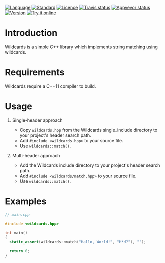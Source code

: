 [![Language](https://img.shields.io/badge/language-C++-blue.svg)](https://isocpp.org/) [![Standard](https://img.shields.io/badge/C%2B%2B-11%2F14%2F17-blue.svg)](https://en.wikipedia.org/wiki/C%2B%2B#Standardization) [![Licence](https://img.shields.io/badge/license-Boost%201.0-blue.svg)](http://www.boost.org/LICENSE_1_0.txt) [![Travis status](https://travis-ci.org/zemasoft/wildcards.svg?branch=master)](https://travis-ci.org/zemasoft/wildcards) [![Appveyor status](https://ci.appveyor.com/api/projects/status/github/zemasoft/wildcards?svg=true&branch=master)](https://ci.appveyor.com/project/zemasoft/wildcards) [![Version](https://badge.fury.io/gh/zemasoft%2Fwildcards.svg)](http://semver.org) [![Try it online](https://img.shields.io/badge/try%20it-online-blue.svg)](https://github.com/zemasoft/wildcards/tree/master/example)

Introduction
============

Wildcards is a simple C++ library which implements string matching using
wildcards.

Requirements
============

Wildcards require a C++11 compiler to build.

Usage
=====

1. Single-header approach
   * Copy `wildcards.hpp` from the Wildcards single_include directory to your
     project's header search path.
   * Add `#include <wildcards.hpp>` to your source file.
   * Use `wildcards::match()`.

2. Multi-header approach
   * Add the Wildcards include directory to your project's header search path.
   * Add `#include <wildcards/match.hpp>` to your source file.
   * Use `wildcards::match()`.

Examples
========

```C++
// main.cpp

#include <wildcards.hpp>

int main()
{
  static_assert(wildcards::match("Hallo, World!", "H*d?"), "");

  return 0;
}
```
